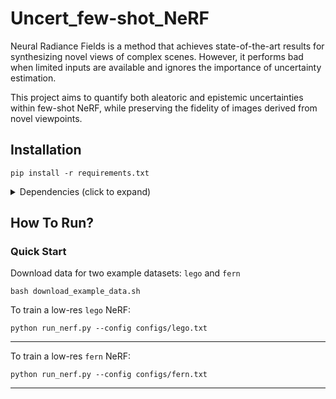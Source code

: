 # Uncert_few-shot_NeRF


Neural Radiance Fields is a method that achieves state-of-the-art results for synthesizing novel views of complex scenes. However, it performs bad when limited inputs are available and ignores the importance of uncertainty estimation.

This project aims to quantify both aleatoric and epistemic uncertainties within few-shot NeRF, while preserving the fidelity of images derived from novel viewpoints.

## Installation

```
pip install -r requirements.txt
```

<details>
  <summary> Dependencies (click to expand) </summary>
  
  ## Dependencies
  - PyTorch 1.4
  - matplotlib
  - numpy
  - imageio
  - imageio-ffmpeg
  - configargparse
  
The LLFF data loader requires ImageMagick.

You will also need the [LLFF code](http://github.com/fyusion/llff) (and COLMAP) set up to compute poses if you want to run on your own real data.
  
</details>

## How To Run?

### Quick Start

Download data for two example datasets: `lego` and `fern`
```
bash download_example_data.sh
```

To train a low-res `lego` NeRF:
```
python run_nerf.py --config configs/lego.txt
```

---

To train a low-res `fern` NeRF:
```
python run_nerf.py --config configs/fern.txt
```
---
